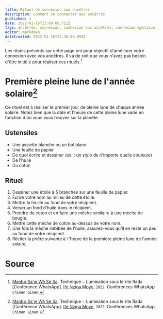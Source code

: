 ```yaml
---
title: Rituel de connexion aux ancêtres
description: Comment se connecter aux ancêtres
published: 1
date: 2022-01-16T23:09:09.721Z
tags: ancêtres, connexion, connexion aux ancêtres, connexion mystique, mysticisme
editor: markdown
dateCreated: 2022-01-16T22:30:58.994Z
---
```


Les rituels présents sur cette page ont pour objectif d'améliorer votre connexion avec vos ancêtres. Il va de soit que vous n'avez pas besoin d'être initié.e pour réaliser ces rituels.[^1]

# Première pleine lune de l'année solaire[^1]

Ce rituel est à réaliser le premier jour de pleine lune de chaque année solaire. Notez bien que la date et l'heure de cette pleine lune varie en fonction d'où vous vous trouvez sur la planète.

## Ustensiles

* Une assiette blanche ou un bol blanc
* Une feuille de papier
* De quoi écrire et dessiner (ex. : un stylo de n'importe quelle couleure)
* De l'huile
* Du coton

## Rituel

1. Dessiner une étoile à 5 branches sur une feuille de papier.
2. Écrire votre nom au milieu de cette étoile.
3. Mettre la feuille au fond de votre récipient.
4. Verser un fond d'huile dans le récipient.
5. Prendre du coton et en faire une mêche similaire à une mèche de bougie.
6. Mettre cette mèche de coton au-dessus de votre nom.
7. Une fois la mèche imbibée de l'huile, assurez-vous qu'il en reste un peu au fond de votre récipient.
8. Réciter la prière suivante à l 'heure de la première pleine lune de l'année solaire.

# Source

[^1]:  [Manbo Sa'w Wè Sé Sa](https://www.facebook.com/rosmywaystv). Technique − Lumination sous le rite Rada [Conférence WhatsApp]. [Ife Nziga Moyo](https://www.facebook.com/IF%C3%89-Nzinga-Moyo-102447998373899/), `2022`. Conférences WhatsApp `Chimen Ginen`.